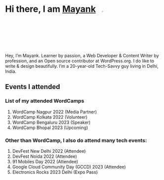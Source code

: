 # Hi there, I am [Mayank](https://markmemayank.com/)&nbsp;&nbsp;&nbsp;<img width="3%" src="https://i.imgur.com/u2WLlB8.gif" />

Hey, I’m Mayank. Learner by passion, a Web Developer & Content Writer by profession, and an Open source contributor at WordPress.org. I do like to write & design beautifully. I’m a 20-year-old Tech-Savvy guy living in Delhi, India.

## Events I attended

### List of my attended WordCamps
1. WordCamp Nagpur 2022 (Media Partner)
2. WordCamp Kolkata 2022 (Volunteer)
3. WordCamp Bengaluru 2023 (Speaker)
4. WordCamp Bhopal 2023 (Upcoming)
   
### Other than WordCamp, I also do attend many tech events:
1. DevFest New Delhi 2022 (Attendee)
2. DevFest Noida 2022 (Attendee)
3. 91 Mobiles Day 2022 (Attendee)
4. Google Cloud Community Day (GCCD) 2023 (Attendee)
5. Electronics Rocks 2023 Delhi (Expo Pass)

